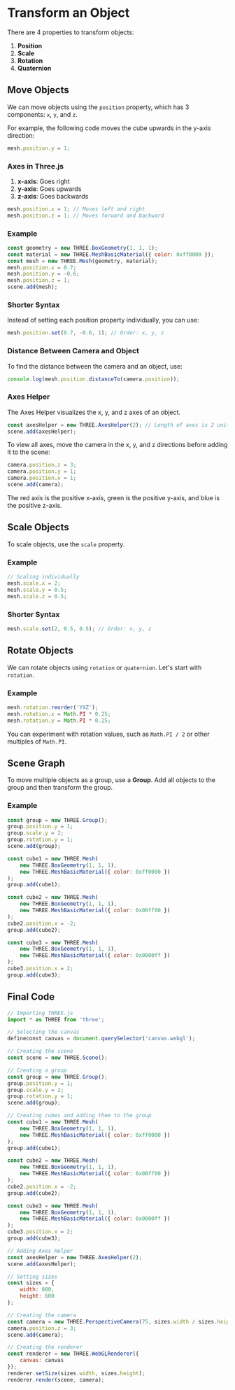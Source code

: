 # Transform an Object

There are 4 properties to transform objects:
1. **Position**
2. **Scale**
3. **Rotation**
4. **Quaternion**

## Move Objects

We can move objects using the `position` property, which has 3 components: `x`, `y`, and `z`.

For example, the following code moves the cube upwards in the y-axis direction:

```javascript
mesh.position.y = 1;
```

### Axes in Three.js
1. **x-axis**: Goes right
2. **y-axis**: Goes upwards
3. **z-axis**: Goes backwards

```javascript
mesh.position.x = 1; // Moves left and right
mesh.position.z = 1; // Moves forward and backward
```

### Example
```javascript
const geometry = new THREE.BoxGeometry(1, 1, 1);
const material = new THREE.MeshBasicMaterial({ color: 0xff0000 });
const mesh = new THREE.Mesh(geometry, material);
mesh.position.x = 0.7;
mesh.position.y = -0.6;
mesh.position.z = 1;
scene.add(mesh);
```

### Shorter Syntax
Instead of setting each position property individually, you can use:

```javascript
mesh.position.set(0.7, -0.6, 1); // Order: x, y, z
```

### Distance Between Camera and Object
To find the distance between the camera and an object, use:

```javascript
console.log(mesh.position.distanceTo(camera.position));
```

### Axes Helper
The Axes Helper visualizes the x, y, and z axes of an object.

```javascript
const axesHelper = new THREE.AxesHelper(2); // Length of axes is 2 units
scene.add(axesHelper);
```

To view all axes, move the camera in the x, y, and z directions before adding it to the scene:

```javascript
camera.position.z = 3;
camera.position.y = 1;
camera.position.x = 1;
scene.add(camera);
```

The red axis is the positive x-axis, green is the positive y-axis, and blue is the positive z-axis.

## Scale Objects
To scale objects, use the `scale` property.

### Example
```javascript
// Scaling individually
mesh.scale.x = 2;
mesh.scale.y = 0.5;
mesh.scale.z = 0.5;
```

### Shorter Syntax
```javascript
mesh.scale.set(2, 0.5, 0.5); // Order: x, y, z
```

## Rotate Objects
We can rotate objects using `rotation` or `quaternion`. Let's start with `rotation`.

### Example
```javascript
mesh.rotation.reorder('YXZ');
mesh.rotation.x = Math.PI * 0.25;
mesh.rotation.y = Math.PI * 0.25;
```

You can experiment with rotation values, such as `Math.PI / 2` or other multiples of `Math.PI`.

## Scene Graph
To move multiple objects as a group, use a **Group**. Add all objects to the group and then transform the group.

### Example
```javascript
const group = new THREE.Group();
group.position.y = 1;
group.scale.y = 2;
group.rotation.y = 1;
scene.add(group);

const cube1 = new THREE.Mesh(
    new THREE.BoxGeometry(1, 1, 1),
    new THREE.MeshBasicMaterial({ color: 0xff0000 })
);
group.add(cube1);

const cube2 = new THREE.Mesh(
    new THREE.BoxGeometry(1, 1, 1),
    new THREE.MeshBasicMaterial({ color: 0x00ff00 })
);
cube2.position.x = -2;
group.add(cube2);

const cube3 = new THREE.Mesh(
    new THREE.BoxGeometry(1, 1, 1),
    new THREE.MeshBasicMaterial({ color: 0x0000ff })
);
cube3.position.x = 2;
group.add(cube3);
```

## Final Code

```javascript
// Importing THREE.js
import * as THREE from 'three';

// Selecting the canvas
defineconst canvas = document.querySelector('canvas.webgl');

// Creating the scene
const scene = new THREE.Scene();

// Creating a group
const group = new THREE.Group();
group.position.y = 1;
group.scale.y = 2;
group.rotation.y = 1;
scene.add(group);

// Creating cubes and adding them to the group
const cube1 = new THREE.Mesh(
    new THREE.BoxGeometry(1, 1, 1),
    new THREE.MeshBasicMaterial({ color: 0xff0000 })
);
group.add(cube1);

const cube2 = new THREE.Mesh(
    new THREE.BoxGeometry(1, 1, 1),
    new THREE.MeshBasicMaterial({ color: 0x00ff00 })
);
cube2.position.x = -2;
group.add(cube2);

const cube3 = new THREE.Mesh(
    new THREE.BoxGeometry(1, 1, 1),
    new THREE.MeshBasicMaterial({ color: 0x0000ff })
);
cube3.position.x = 2;
group.add(cube3);

// Adding Axes Helper
const axesHelper = new THREE.AxesHelper(2);
scene.add(axesHelper);

// Setting sizes
const sizes = {
    width: 800,
    height: 600
};

// Creating the camera
const camera = new THREE.PerspectiveCamera(75, sizes.width / sizes.height);
camera.position.z = 3;
scene.add(camera);

// Creating the renderer
const renderer = new THREE.WebGLRenderer({
    canvas: canvas
});
renderer.setSize(sizes.width, sizes.height);
renderer.render(scene, camera);
```
